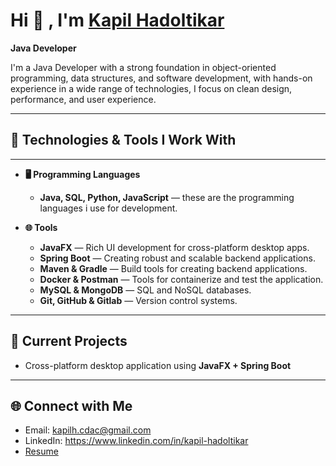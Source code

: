 

# Hi 👋 , I'm **<a href="https://github.com/kapilhadoltikar" target="blank"> Kapil Hadoltikar </a></h1>**   
**Java Developer**

I'm a Java Developer with a strong foundation in object-oriented programming, data structures, and software development, with hands-on experience in a wide range of technologies, I focus on clean design, performance, and user experience.
<br>

---

## 🔧 Technologies & Tools I Work With
 
---
 
- **🖥️ Programming Languages**
  - **Java, SQL, Python, JavaScript** — these are the programming languages i use for development.

- **🌐 Tools**
  - **JavaFX** — Rich UI development for cross-platform desktop apps.
  - **Spring Boot** — Creating robust and scalable backend applications.
  - **Maven & Gradle** — Build tools for creating backend applications.
  - **Docker & Postman** — Tools for containerize and test the application.
  - **MySQL & MongoDB** — SQL and NoSQL databases.
  - **Git, GitHub & Gitlab** — Version control systems.
 
---

## 🚀 Current Projects

- Cross-platform desktop application using **JavaFX + Spring Boot**

---

## 🌐 Connect with Me

- Email: kapilh.cdac@gmail.com
- LinkedIn: https://www.linkedin.com/in/kapil-hadoltikar
- <a href="https://github.com/kapilhadoltikar/kapilhadoltikar/blob/main/Kapil_Hadoltikar_Resume.pdf" target="blank">Resume</a>
<br/>


